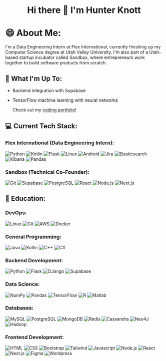 <h1 align="center">Hi there 👋 I'm Hunter Knott</h1>

<!--
**HunterKnott/HunterKnott** is a ✨ _special_ ✨ repository because its `README.md` (this file) appears on your GitHub profile.

Here are some ideas to get you started:

- 🔭 I’m currently working on ...
- 🌱 I’m currently learning ...
- 👯 I’m looking to collaborate on ...
- 🤔 I’m looking for help with ...
- 💬 Ask me about ...
- 📫 How to reach me: ...
- 😄 Pronouns: ...
- ⚡ Fun fact: ...
-->

# 😄 About Me:
I'm a Data Engineering Intern at Flex International, currently finishing up my Computer Science degree at Utah Valley University.
I'm also part of a Utah-based startup incubator called Sandbox, where entrepreneurs work together to build software products from scratch.

## 🔭 What I'm Up To:
- Backend integration with Supabase
- TensorFlow machine learning with neural networks

  Check out my [coding portfolio!](https://portfolio-hunter-knotts-projects.vercel.app/)

## 💻 Current Tech Stack:
### Flex International (Data Engineering Intern):
![Python](https://img.shields.io/badge/Python-green?style=for-the-badge&logo=python)
![Kotlin](https://img.shields.io/badge/Kotlin-e39f40?style=for-the-badge&logo=Kotlin)
![Flask](https://img.shields.io/badge/Flask-000000?style=for-the-badge&logo=flask)
![Linux](https://img.shields.io/badge/Linux-%23171d24?style=for-the-badge&logo=Linux)
![Android](https://img.shields.io/badge/Android-2a2e2a?style=for-the-badge&logo=android)
![Jira](https://img.shields.io/badge/Jira-0052CC?style=for-the-badge&logo=Jira)
![Elasticsearch](https://img.shields.io/badge/Elasticsearch-005571?style=for-the-badge&logo=Elasticsearch)
![Kibana](https://img.shields.io/badge/Kibana-005571?style=for-the-badge&logo=kibana)
![Pandas](https://img.shields.io/badge/Pandas-150458?style=for-the-badge&logo=Pandas)

### Sandbox (Technical Co-Founder):
![Git](https://img.shields.io/badge/Git-%232b3745?style=for-the-badge&logo=git)
![Supabase](https://img.shields.io/badge/Supabase-2a2e2a?style=for-the-badge&logo=Supabase)
![PostgreSQL](https://img.shields.io/badge/PostgreSQL-%23b9afc9?style=for-the-badge&logo=PostgreSQL)
![React](https://img.shields.io/badge/React-2a2e2a?style=for-the-badge&logo=react)
![Node.js](https://img.shields.io/badge/Node.js-464d47?style=for-the-badge&logo=Node.js)
![Next.js](https://img.shields.io/badge/Next.js-000000?style=for-the-badge&logo=Next.js)

## 🏫 Education:
### DevOps:
![Linux](https://img.shields.io/badge/Linux-%23171d24?style=for-the-badge&logo=Linux)
![Git](https://img.shields.io/badge/Git-%232b3745?style=for-the-badge&logo=git)
![AWS](https://img.shields.io/badge/AWS-232F3E?style=for-the-badge&logo=amazonwebservices&logoColor=%23FF9900)
![Docker](https://img.shields.io/badge/Docker-%23c3d0de?style=for-the-badge&logo=Docker)

### General Programming:
![Java](https://img.shields.io/badge/Java-red?style=for-the-badge&logo=oracle)
![Kotlin](https://img.shields.io/badge/Kotlin-e39f40?style=for-the-badge&logo=Kotlin)
![C++](https://img.shields.io/badge/C%2B%2B-blue?style=for-the-badge&logo=C%2B%2B)
![C#](https://img.shields.io/badge/C%23-512BD4?style=for-the-badge&logo=.net)

### Backend Development:
![Python](https://img.shields.io/badge/Python-green?style=for-the-badge&logo=python)
![Flask](https://img.shields.io/badge/Flask-000000?style=for-the-badge&logo=flask)
![DJango](https://img.shields.io/badge/DJango-092E20?style=for-the-badge&logo=DJango)
![Supabase](https://img.shields.io/badge/Supabase-2a2e2a?style=for-the-badge&logo=Supabase)

### Data Science:
![NumPy](https://img.shields.io/badge/NumPy-013243?style=for-the-badge&logo=NumPy)
![Pandas](https://img.shields.io/badge/Pandas-150458?style=for-the-badge&logo=Pandas)
![TensorFlow](https://img.shields.io/badge/TensorFlow-e0d5c5?style=for-the-badge&logo=TensorFlow)
![R](https://img.shields.io/badge/R-%232c507d?style=for-the-badge&logo=R)
![Matlab](https://img.shields.io/badge/Matlab-%23d9703f?style=for-the-badge&logo=matrix)

### Databases:
![MySQL](https://img.shields.io/badge/MySQL-%23cf9a55?style=for-the-badge&logo=MySQL)
![PostgreSQL](https://img.shields.io/badge/PostgreSQL-%23b9afc9?style=for-the-badge&logo=PostgreSQL)
![MongoDB](https://img.shields.io/badge/MongoDB-%232d274f?style=for-the-badge&logo=MongoDB)
![Redis](https://img.shields.io/badge/Redis-%23d4a3a1?style=for-the-badge&logo=Redis)
![Cassandra](https://img.shields.io/badge/Cassandra-%23b0d4d9?style=for-the-badge&logo=apache%20cassandra)
![Neo4J](https://img.shields.io/badge/Neo4J-%23234a1b?style=for-the-badge&logo=Neo4J)
![Hadoop](https://img.shields.io/badge/Hadoop-8c8927?style=for-the-badge&logo=Apache%20Hadoop)

### Frontend Development:
![HTML](https://img.shields.io/badge/HTML-%23b8761f?style=for-the-badge&logo=HTML5)
![CSS](https://img.shields.io/badge/CSS-%2362a7f0?style=for-the-badge&logo=CSS3)
![Bootstrap](https://img.shields.io/badge/Bootstrap-d3c5e0?style=for-the-badge&logo=Bootstrap)
![Tailwind](https://img.shields.io/badge/Tailwind-304145?style=for-the-badge&logo=Tailwind%20CSS)
![Javascript](https://img.shields.io/badge/Javascript-black?style=for-the-badge&logo=JavaScript)
![Node.js](https://img.shields.io/badge/Node.js-464d47?style=for-the-badge&logo=Node.js)
![React](https://img.shields.io/badge/React-2a2e2a?style=for-the-badge&logo=react)
![Next.js](https://img.shields.io/badge/Next.js-000000?style=for-the-badge&logo=Next.js)
![Figma](https://img.shields.io/badge/Figma-9382ad?style=for-the-badge&logo=Figma)
![Wordpress](https://img.shields.io/badge/Wordpress-%2321759B?style=for-the-badge&logo=Wordpress)

<!---
https://www.youtube.com/watch?v=4cgpu9L2AE8&t=402s (Shields.io tutorial)
--->
